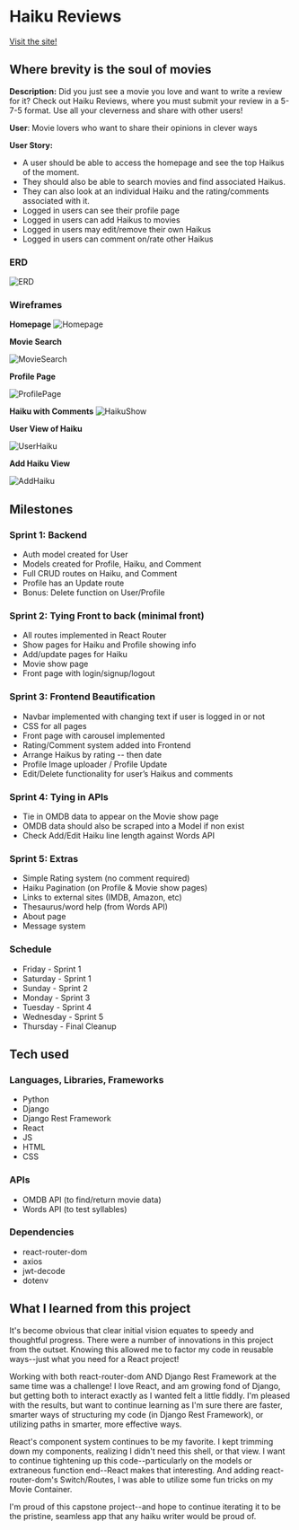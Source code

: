 # Haiku Reviews #

[Visit the site!](https://haikureviews.herokuapp.com)

## Where brevity is the soul of movies ##

**Description:** Did you just see a movie you love and want to write a review for it? Check out Haiku Reviews, where you must submit your review in a 5-7-5 format. Use all your cleverness and share with other users!

**User**: Movie lovers who want to share their opinions in clever ways

**User Story:**
* A user should be able to access the homepage and see the top Haikus of the moment.
* They should also be able to search movies and find associated Haikus.
* They can also look at an individual Haiku and the rating/comments associated with it.
* Logged in users can see their profile page
* Logged in users can add Haikus to movies
* Logged in users may edit/remove their own Haikus
* Logged in users can comment on/rate other Haikus

### ERD ###

![ERD](/public/ERD.png)


### Wireframes ###

**Homepage**
![Homepage](/public/Homescreen.png)

**Movie Search**

![MovieSearch](/public/MovieSearch.png)

**Profile Page**

![ProfilePage](/public/Profile.png)

**Haiku with Comments**
![HaikuShow](/public/HaikuShow.png)

**User View of Haiku**

![UserHaiku](/public/UserComment.png)

**Add Haiku View**

![AddHaiku](/public/AddHaiku.png)

## Milestones ##

### Sprint 1: Backend ###
* Auth model created for User
* Models created for Profile, Haiku, and Comment
* Full CRUD routes on Haiku, and Comment
* Profile has an Update route
* Bonus: Delete function on User/Profile

### Sprint 2: Tying Front to back (minimal front) ###
* All routes implemented in React Router
* Show pages for Haiku and Profile showing info
* Add/update pages for Haiku
* Movie show page
* Front page with login/signup/logout

### Sprint 3: Frontend Beautification ###
* Navbar implemented with changing text if user is logged in or not
* CSS for all pages
* Front page with carousel implemented
* Rating/Comment system added into Frontend
* Arrange Haikus by rating -- then date
* Profile Image uploader / Profile Update
* Edit/Delete functionality for user’s Haikus and comments

### Sprint 4: Tying in APIs ###
* Tie in OMDB data to appear on the Movie show page
* OMDB data should also be scraped into a Model if non exist
* Check Add/Edit Haiku line length against Words API

### Sprint 5: Extras ###
* Simple Rating system (no comment required)
* Haiku Pagination (on Profile & Movie show pages)
* Links to external sites (IMDB, Amazon, etc)
* Thesaurus/word help (from Words API)
* About page
* Message system

### Schedule ###
* Friday - Sprint 1
* Saturday - Sprint 1
* Sunday - Sprint 2
* Monday - Sprint 3
* Tuesday - Sprint 4
* Wednesday - Sprint 5
* Thursday - Final Cleanup


## Tech used ##

### Languages, Libraries, Frameworks ###
* Python
* Django
* Django Rest Framework
* React
* JS
* HTML
* CSS

### APIs ###
* OMDB API (to find/return movie data)
* Words API (to test syllables)

### Dependencies ###
* react-router-dom
* axios
* jwt-decode
* dotenv

## What I learned from this project ##
It's become obvious that clear initial vision equates to speedy and thoughtful progress. There were a number of innovations in this project from the outset. Knowing this allowed me to factor my code in reusable ways--just what you need for a React project!

Working with both react-router-dom AND Django Rest Framework at the same time was a challenge! I love React, and am growing fond of Django, but getting both to interact exactly as I wanted felt a little fiddly. I'm pleased with the results, but want to continue learning as I'm sure there are faster, smarter ways of structuring my code (in Django Rest Framework), or utilizing paths in smarter, more effective ways.

React's component system continues to be my favorite. I kept trimming down my components, realizing I didn't need this shell, or that view. I want to continue tightening up this code--particularly on the models or extraneous function end--React makes that interesting. And adding react-router-dom's Switch/Routes, I was able to utilize some fun tricks on my Movie Container.

I'm proud of this capstone project--and hope to continue iterating it to be the pristine, seamless app that any haiku writer would be proud of.